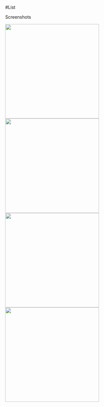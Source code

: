 #List

Screenshots

<img src="https://camo.githubusercontent.com/33a22ab92b21af0e18877020f58f554a18daa3bd/687474703a2f2f692e696d6775722e636f6d2f4268646c4c45382e706e6725323025374325323077696474683d313030" alt="" data-canonical-src="http://i.imgur.com/BhdlLE8.png%20%7C%20width=100" width="300">


<img src="https://camo.githubusercontent.com/188087bdce526386aad84012e29e9f5722998768/687474703a2f2f692e696d6775722e636f6d2f527a44486275442e706e6725323025374325323077696474683d313030" alt="" data-canonical-src="http://i.imgur.com/RzDHbuD.png%20%7C%20width=100" width="300">

<img src="https://camo.githubusercontent.com/128157ecc30af7f964e3cff9eedb588c8854e6d0/687474703a2f2f692e696d6775722e636f6d2f32535a723941372e706e6725323025374325323077696474683d313030" alt="" data-canonical-src="http://i.imgur.com/2SZr9A7.png%20%7C%20width=100" width="300">


<img src="https://camo.githubusercontent.com/adcbc3715af434c803332d7ea10ad671d6e66d3e/687474703a2f2f692e696d6775722e636f6d2f6575564539537a2e706e6725323025374325323077696474683d313030" alt="" data-canonical-src="http://i.imgur.com/euVE9Sz.png%20%7C%20width=100" width="300">
